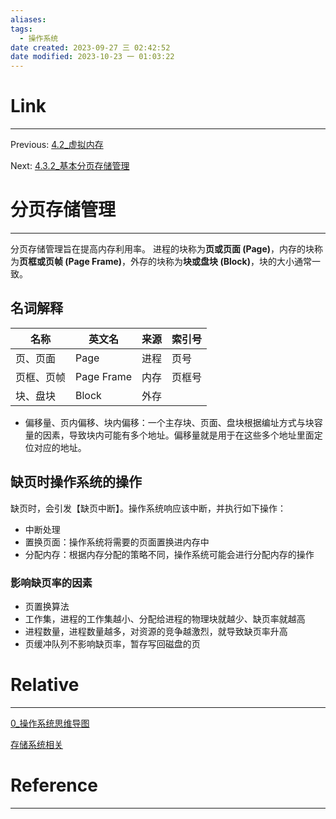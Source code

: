 ```yaml
---
aliases:
tags:
  - 操作系统
date created: 2023-09-27 三 02:42:52
date modified: 2023-10-23 一 01:03:22
---
```


# Link

---

Previous: [4.2\_虚拟内存](4.2_虚拟内存.md)

Next: [4.3.2\_基本分页存储管理](4.3.2_基本分页存储管理.md)

# 分页存储管理

---

分页存储管理旨在提高内存利用率。
进程的块称为**页或页面 (Page)**，内存的块称为**页框或页帧 (Page Frame)**，外存的块称为**块或盘块 (Block)**，块的大小通常一致。

## 名词解释

| 名称       | 英文名     | 来源 | 索引号 |
| ---------- | ---------- | ---- | ------ |
| 页、页面   | Page       | 进程 | 页号   |
| 页框、页帧 | Page Frame | 内存 | 页框号 |
| 块、盘块   | Block      | 外存 |        |

- 偏移量、页内偏移、块内偏移：一个主存块、页面、盘块根据编址方式与块容量的因素，导致块内可能有多个地址。偏移量就是用于在这些多个地址里面定位对应的地址。

## 缺页时操作系统的操作

缺页时，会引发【缺页中断】。操作系统响应该中断，并执行如下操作：

- 中断处理
- 置换页面：操作系统将需要的页面置换进内存中
- 分配内存：根据内存分配的策略不同，操作系统可能会进行分配内存的操作

### 影响缺页率的因素

- 页置换算法
- 工作集，进程的工作集越小、分配给进程的物理块就越少、缺页率就越高
- 进程数量，进程数量越多，对资源的竞争越激烈，就导致缺页率升高
- 页缓冲队列不影响缺页率，暂存写回磁盘的页

# Relative

---

[0\_操作系统思维导图](0_操作系统思维导图.md)

[存储系统相关](存储系统相关.md)

# Reference

---
